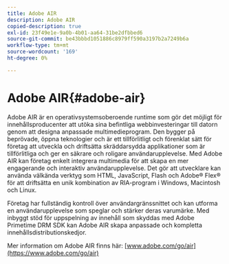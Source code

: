 ```yaml
---
title: Adobe AIR
description: Adobe AIR
copied-description: true
exl-id: 23f49e1e-9a0b-4b01-aa64-31be2dfbbed6
source-git-commit: be43bbbd1051886c8979ff590a3197b2a7249b6a
workflow-type: tm+mt
source-wordcount: '169'
ht-degree: 0%

---
```


# Adobe AIR{#adobe-air}

Adobe AIR är en operativsystemsoberoende runtime som gör det möjligt för innehållsproducenter att utöka sina befintliga webbinvesteringar till datorn genom att designa anpassade multimedieprogram. Den bygger på beprövade, öppna teknologier och är ett tillförlitligt och förenklat sätt för företag att utveckla och driftsätta skräddarsydda applikationer som är tillförlitliga och ger en säkrare och roligare användarupplevelse. Med Adobe AIR kan företag enkelt integrera multimedia för att skapa en mer engagerande och interaktiv användarupplevelse. Det gör att utvecklare kan använda välkända verktyg som HTML, JavaScript, Flash och Adobe® Flex® för att driftsätta en unik kombination av RIA-program i Windows, Macintosh och Linux.

Företag har fullständig kontroll över användargränssnittet och kan utforma en användarupplevelse som speglar och stärker deras varumärke. Med inbyggt stöd för uppspelning av innehåll som skyddas med Adobe Primetime DRM SDK kan Adobe AIR skapa anpassade och kompletta innehållsdistributionskedjor.

Mer information om Adobe AIR finns här: [www.adobe.com/go/air](https://www.adobe.com/go/air)
